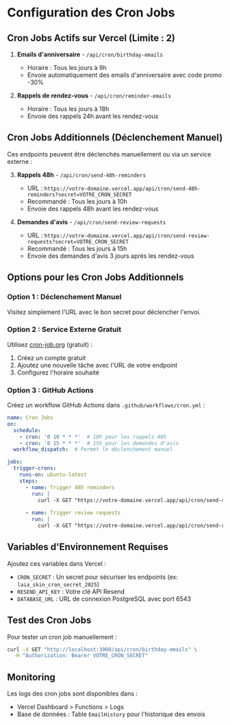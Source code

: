 # Configuration des Cron Jobs

## Cron Jobs Actifs sur Vercel (Limite : 2)

1. **Emails d'anniversaire** - `/api/cron/birthday-emails`
   - Horaire : Tous les jours à 9h
   - Envoie automatiquement des emails d'anniversaire avec code promo -30%

2. **Rappels de rendez-vous** - `/api/cron/reminder-emails`
   - Horaire : Tous les jours à 18h
   - Envoie des rappels 24h avant les rendez-vous

## Cron Jobs Additionnels (Déclenchement Manuel)

Ces endpoints peuvent être déclenchés manuellement ou via un service externe :

3. **Rappels 48h** - `/api/cron/send-48h-reminders`
   - URL : `https://votre-domaine.vercel.app/api/cron/send-48h-reminders?secret=VOTRE_CRON_SECRET`
   - Recommandé : Tous les jours à 10h
   - Envoie des rappels 48h avant les rendez-vous

4. **Demandes d'avis** - `/api/cron/send-review-requests`
   - URL : `https://votre-domaine.vercel.app/api/cron/send-review-requests?secret=VOTRE_CRON_SECRET`
   - Recommandé : Tous les jours à 15h
   - Envoie des demandes d'avis 3 jours après les rendez-vous

## Options pour les Cron Jobs Additionnels

### Option 1 : Déclenchement Manuel
Visitez simplement l'URL avec le bon secret pour déclencher l'envoi.

### Option 2 : Service Externe Gratuit
Utilisez [cron-job.org](https://cron-job.org) (gratuit) :
1. Créez un compte gratuit
2. Ajoutez une nouvelle tâche avec l'URL de votre endpoint
3. Configurez l'horaire souhaité

### Option 3 : GitHub Actions
Créez un workflow GitHub Actions dans `.github/workflows/cron.yml` :

```yaml
name: Cron Jobs
on:
  schedule:
    - cron: '0 10 * * *'  # 10h pour les rappels 48h
    - cron: '0 15 * * *'  # 15h pour les demandes d'avis
  workflow_dispatch:  # Permet le déclenchement manuel

jobs:
  trigger-crons:
    runs-on: ubuntu-latest
    steps:
      - name: Trigger 48h reminders
        run: |
          curl -X GET "https://votre-domaine.vercel.app/api/cron/send-48h-reminders?secret=${{ secrets.CRON_SECRET }}"
      
      - name: Trigger review requests
        run: |
          curl -X GET "https://votre-domaine.vercel.app/api/cron/send-review-requests?secret=${{ secrets.CRON_SECRET }}"
```

## Variables d'Environnement Requises

Ajoutez ces variables dans Vercel :
- `CRON_SECRET` : Un secret pour sécuriser les endpoints (ex: `laia_skin_cron_secret_2025`)
- `RESEND_API_KEY` : Votre clé API Resend
- `DATABASE_URL` : URL de connexion PostgreSQL avec port 6543

## Test des Cron Jobs

Pour tester un cron job manuellement :
```bash
curl -X GET "http://localhost:3000/api/cron/birthday-emails" \
  -H "Authorization: Bearer VOTRE_CRON_SECRET"
```

## Monitoring

Les logs des cron jobs sont disponibles dans :
- Vercel Dashboard > Functions > Logs
- Base de données : Table `EmailHistory` pour l'historique des envois